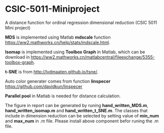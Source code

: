 # CSIC-5011-Miniproject
A distance function for ordinal regression dimensional reduction (CSIC 5011 Mini project)

**MDS** is implemented using Matlab **mdscale** function https://ww2.mathworks.cn/help/stats/mdscale.html.

**Isomap** is implemented using **Toolbox Graph** in Matlab, which can be download in https://ww2.mathworks.cn/matlabcentral/fileexchange/5355-toolbox-graph.

**t-SNE** is from http://lvdmaaten.github.io/tsne/.

Auto color generater comes from function **linspecer** https://github.com/davidkun/linspecer

**Parallel pool** in Matlab is needed for distance calculation.

The figure in report can be generated by runing **hand_written_MDS.m**, **hand_written_isomap.m** and **hand_written_t_SNE.m**.
The classes that include in dimension reduction can be selected by setting value of **min_num** and **max_num** in .m file.
Please install above component befor runing the .m file.

